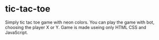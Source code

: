 # tic-tac-toe
Simply tic tac toe game with neon colors. You can play the game with bot, choosing the player X or Y. Game is made useing only HTML CSS and JavaScript.
